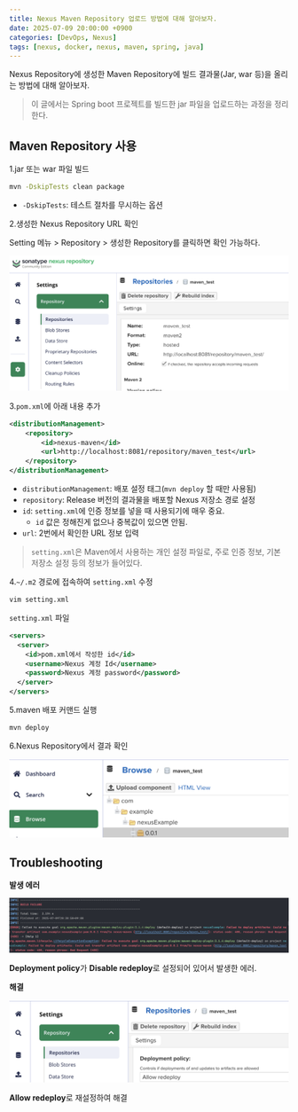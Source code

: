 ```yaml
---
title: Nexus Maven Repository 업로드 방법에 대해 알아보자.
date: 2025-07-09 20:00:00 +0900
categories: [DevOps, Nexus]
tags: [nexus, docker, nexus, maven, spring, java]
---
```


Nexus Repository에 생성한 Maven Repository에 빌드 결과물(Jar, war 등)을 올리는 방법에 대해 알아보자.

> 이 글에서는 Spring boot 프로젝트를 빌드한 jar 파일을 업로드하는 과정을 정리한다.

## **Maven Repository 사용**
1.jar 또는 war 파일 빌드
```bash
mvn -DskipTests clean package
```
- `-DskipTests`: 테스트 절차를 무시하는 옵션

2.생성한 Nexus Repository URL 확인

Setting 메뉴 > Repository > 생성한 Repository를 클릭하면 확인 가능하다.

![url](/assets/img/nexus_maven_repository_url.png)

3.`pom.xml`에 아래 내용 추가
```xml
<distributionManagement>
	<repository>
		<id>nexus-maven</id>
		<url>http://localhost:8081/repository/maven_test</url>
	</repository>
</distributionManagement>
```
- `distributionManagement`: 배포 설정 태그(`mvn deploy` 할 때만 사용됨)
- `repository`: Release 버전의 결과물을 배포할 Nexus 저장소 경로 설정
- `id`: `setting.xml`에 인증 정보를 넣을 때 사용되기에 매우 중요.
  - `id` 값은 정해진게 없으나 중복값이 있으면 안됨.
- `url`: 2번에서 확인한 URL 정보 입력

> `setting.xml`은 Maven에서 사용하는 개인 설정 파일로, 주로 인증 정보, 기본 저장소 설정 등의 정보가 들어있다.

4.`~/.m2` 경로에 접속하여 `setting.xml` 수정

```bash
vim setting.xml
```

`setting.xml` 파일
```xml
<servers>
  <server>
    <id>pom.xml에서 작성한 id</id>
    <username>Nexus 계정 Id</username>
    <password>Nexus 계정 password</password>
  </server>
</servers>
```

5.maven 배포 커맨드 실행
```bash
mvn deploy
```

6.Nexus Repository에서 결과 확인

![result](/assets/img/nexus_maven_result.png)

## **Troubleshooting**

**발생 에러**

![error](/assets/img/nexus_maven_error.png)

**Deployment policy**가 **Disable redeploy**로 설정되어 있어서 발생한 에러.

**해결**

![resolve](/assets/img/nexus_maven_resolve.png)

**Allow redeploy**로 재설정하여 해결
